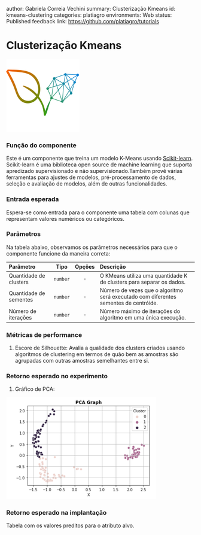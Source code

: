 author: Gabriela Correia Vechini
summary: Clusterização Kmeans
id: kmeans-clustering
categories: platiagro
environments: Web
status: Published
feedback link: https://github.com/platiagro/tutorials

# Clusterização Kmeans

![Logotipo da PlatIAgro: possui o desenho de duas folhas verdes, uma delas é formada por linhas e pontos, como um gráfico estatístico](img/logo.png)

### Função do componente

Este é um componente que treina um modelo K-Means usando [Scikit-learn](https://scikit-learn.org/stable/modules/generated/sklearn.cluster.KMeans.html). <br>
Scikit-learn é uma biblioteca open source de machine learning que suporta apredizado supervisionado e não supervisionado.Também provê várias ferramentas para ajustes de modelos, pré-processamento de dados, seleção e avaliação de modelos, além de outras funcionalidades.

### Entrada esperada

Espera-se como entrada para o componente uma tabela com colunas que representam valores numéricos ou categóricos.

### Parâmetros

Na tabela abaixo, observamos os parâmetros necessários para que o componente funcione da maneira correta:

| Parâmetro     | Tipo     | Opções        | Descrição                                           |
|:-------------|:--------:|:-------------:|:-----------------------------------------------------|
|Quantidade de clusters|`number`| - |O KMeans utiliza uma quantidade K de clusters para separar os dados.|
|Quantidade de sementes|`number`| - |Número de vezes que o algoritmo será executado com diferentes sementes de centróide.|
|Número de iterações|`number`| - |Número máximo de iterações do algoritmo em uma única execução.|

### Métricas de performance

1. Escore de Silhouette: Avalia a qualidade dos clusters criados usando algoritmos de clustering em termos de quão bem as amostras são agrupadas com outras amostras semelhantes entre si.

### Retorno esperado no experimento

1. Gráfico de PCA:

<img src="img/kmeans-clustering/pca_graph.png" width="400">


### Retorno esperado na implantação

Tabela com os valores preditos para o atributo alvo.